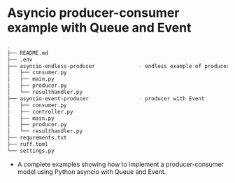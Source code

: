 # Asyncio producer-consumer example with Queue and Event

```bash
.
├── README.md
├── .env
├── asyncio-endless-producer              - endless example of producer
│   ├── consumer.py
│   ├── main.py
│   ├── producer.py
│   └── resulthandler.py
├── asyncio-event-producer                - producer with Event
│   ├── consumer.py
│   ├── controller.py
│   ├── main.py
│   ├── producer.py
│   └── resulthandler.py
├── requrements.txt
├── ruff.toml
└── settings.py


```

- A complete examples showing how to implement a producer-consumer model using Python asyncio with Queue and Event.